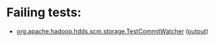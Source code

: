 # Failing tests: 

 * [org.apache.hadoop.hdds.scm.storage.TestCommitWatcher](hadoop-ozone/integration-test/org.apache.hadoop.hdds.scm.storage.TestCommitWatcher.txt) ([output](hadoop-ozone/integration-test/org.apache.hadoop.hdds.scm.storage.TestCommitWatcher-output.txt))
